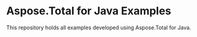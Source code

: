 # Aspose.Total for Java Examples
This repository holds all examples developed using Aspose.Total for Java.